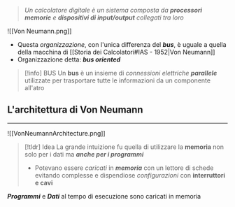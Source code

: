>*Un calcolatore digitale è un sistema composta da **processori** **memorie** e **dispositivi di input/output** collegati tra loro*

![[Von Neumann.png]]
- Questa *organizzazione*, con l'unica differenza del ***bus***, è uguale a quella della macchina di [[Storia dei Calcolatori#IAS - 1952|Von Neumann]] 
- Organizzazione detta: ***bus oriented***

>[!info] BUS
>Un **bus** è un insieme di *connessioni elettriche* ***parallele*** utilizzate per trasportare tutte le informazioni da un componente all'atro

## L'architettura di Von Neumann
---
![[VonNeumannArchitecture.png]]
>[!tldr] Idea
>La grande intuizione fu quella di utilizzare la **memoria** non solo per i dati ma ***anche per i programmi***
>- Potevano essere *caricati* in ***memoria*** con un lettore di schede evitando complesse e dispendiose *configurazioni*  con **interruttori e cavi**

***Programmi*** e ***Dati*** al tempo di esecuzione sono caricati in memoria